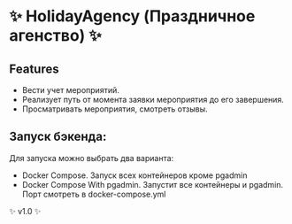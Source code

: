 # ✨ HolidayAgency (Праздничное агенство) ✨

## Features
- Вести учет мероприятий.
- Реализует путь от момента заявки мероприятия до его завершения.
- Просматривать мероприятия, смотреть отзывы.

## Запуск бэкенда:
Для запуска можно выбрать два варианта:
- Docker Compose. Запуск всех контейнеров кроме pgadmin
- Docker Compose With pgadmin. Запустит все контейнеры и pgadmin. Порт смотреть в docker-compose.yml

✨ v1.0 ✨
